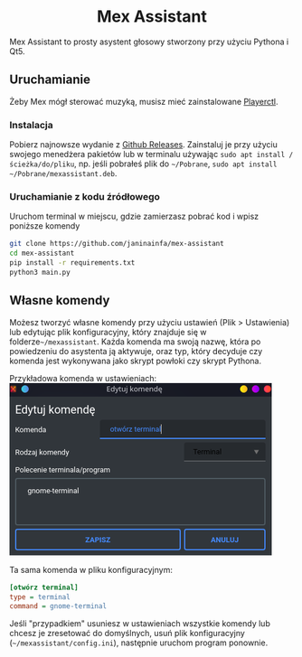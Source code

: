 <div align="center">
    <h1>Mex Assistant</h1>
</div>

Mex Assistant to prosty asystent głosowy stworzony przy użyciu Pythona i Qt5.

## Uruchamianie
Żeby Mex mógł sterować muzyką, musisz mieć zainstalowane [Playerctl](https://github.com/altdesktop/playerctl).
### Instalacja
Pobierz najnowsze wydanie z [Github Releases](https://github.com/janinainfa/mex-assistant/releases/latest). Zainstaluj je przy użyciu swojego menedżera pakietów lub w terminalu używając `sudo apt install /ścieżka/do/pliku`, np. jeśli pobrałeś plik do `~/Pobrane`, `sudo apt install ~/Pobrane/mexassistant.deb`.

### Uruchamianie z kodu źródłowego
Uruchom terminal w miejscu, gdzie zamierzasz pobrać kod i wpisz poniższe komendy
```bash
git clone https://github.com/janinainfa/mex-assistant
cd mex-assistant
pip install -r requirements.txt
python3 main.py
```
## Własne komendy
Możesz tworzyć własne komendy przy użyciu ustawień (Plik > Ustawienia) lub edytując plik konfiguracyjny, który znajduje się w folderze`~/mexassistant`.
Każda komenda ma swoją nazwę, która po powiedzeniu do asystenta ją aktywuje, oraz typ, który decyduje czy komenda jest wykonywana jako skrypt powłoki czy skrypt Pythona.


Przykładowa komenda w ustawieniach:
![Przykładowa komenda](sample-command.png)


Ta sama komenda w pliku konfiguracyjnym:
```ini
[otwórz terminal]
type = terminal
command = gnome-terminal
```
Jeśli "przypadkiem" usuniesz w ustawieniach wszystkie komendy lub chcesz je zresetować do domyślnych, usuń plik konfiguracyjny (`~/mexassistant/config.ini`), następnie uruchom program ponownie.
